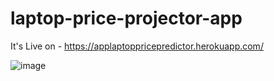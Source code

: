 # laptop-price-projector-app

It's Live on - https://applaptoppricepredictor.herokuapp.com/

![image](https://user-images.githubusercontent.com/82700026/199920473-7514e418-c9b9-4e53-9bac-ee7ba9347914.png)
